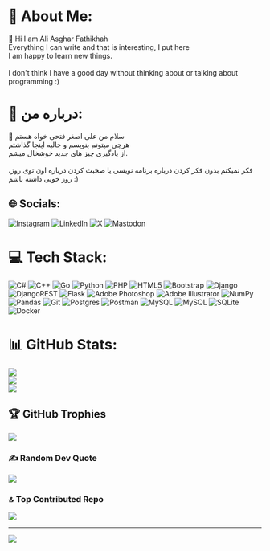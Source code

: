 
# 💫 About Me:
👋 Hi I am Ali Asghar Fathikhah<br>Everything I can write and that is interesting, I put here<br>I am happy to learn new things.<br><br>I don't think I have a good day without thinking about or talking about programming :)

# 💫 درباره من:
👋 سلام من علی اصغر فتحی خواه هستم<br>هرچی میتونم بنویسم و ​​جالبه اینجا گذاشتم<br>از یادگیری چیز های جدید خوشخال میشم.<br><br>فکر نمیکنم بدون فکر کردن درباره برنامه نویسی یا صحبت کردن درباره اون توی روز، روز خوبی داشته باشم :)


## 🌐 Socials:
[![Instagram](https://img.shields.io/badge/Instagram-%23E4405F.svg?logo=Instagram&logoColor=white)](https://instagram.com/aliasgharfathikhah) [![LinkedIn](https://img.shields.io/badge/LinkedIn-%230077B5.svg?logo=linkedin&logoColor=white)](https://linkedin.com/in/ali-asghar-fathi-khah-b85aa6213) [![X](https://img.shields.io/badge/X-black.svg?logo=X&logoColor=white)](https://x.com/ali_13121110) [![Mastodon](https://img.shields.io/badge/-MASTODON-%232B90D9?style=for-the-badge&logo=mastodon&logoColor=white)](https://persadon.com/@fathikhah) 

# 💻 Tech Stack:
![C#](https://img.shields.io/badge/c%23-%23239120.svg?style=for-the-badge&logo=csharp&logoColor=white) ![C++](https://img.shields.io/badge/c++-%2300599C.svg?style=for-the-badge&logo=c%2B%2B&logoColor=white) ![Go](https://img.shields.io/badge/go-%2300ADD8.svg?style=for-the-badge&logo=go&logoColor=white) ![Python](https://img.shields.io/badge/python-3670A0?style=for-the-badge&logo=python&logoColor=ffdd54) ![PHP](https://img.shields.io/badge/php-%23777BB4.svg?style=for-the-badge&logo=php&logoColor=white) ![HTML5](https://img.shields.io/badge/html5-%23E34F26.svg?style=for-the-badge&logo=html5&logoColor=white) ![Bootstrap](https://img.shields.io/badge/bootstrap-%238511FA.svg?style=for-the-badge&logo=bootstrap&logoColor=white) ![Django](https://img.shields.io/badge/django-%23092E20.svg?style=for-the-badge&logo=django&logoColor=white) ![DjangoREST](https://img.shields.io/badge/DJANGO-REST-ff1709?style=for-the-badge&logo=django&logoColor=white&color=ff1709&labelColor=gray) ![Flask](https://img.shields.io/badge/flask-%23000.svg?style=for-the-badge&logo=flask&logoColor=white) ![Adobe Photoshop](https://img.shields.io/badge/adobe%20photoshop-%2331A8FF.svg?style=for-the-badge&logo=adobe%20photoshop&logoColor=white) ![Adobe Illustrator](https://img.shields.io/badge/adobe%20illustrator-%23FF9A00.svg?style=for-the-badge&logo=adobe%20illustrator&logoColor=white) ![NumPy](https://img.shields.io/badge/numpy-%23013243.svg?style=for-the-badge&logo=numpy&logoColor=white) ![Pandas](https://img.shields.io/badge/pandas-%23150458.svg?style=for-the-badge&logo=pandas&logoColor=white) ![Git](https://img.shields.io/badge/git-%23F05033.svg?style=for-the-badge&logo=git&logoColor=white) ![Postgres](https://img.shields.io/badge/postgres-%23316192.svg?style=for-the-badge&logo=postgresql&logoColor=white) ![Postman](https://img.shields.io/badge/Postman-FF6C37?style=for-the-badge&logo=postman&logoColor=white) ![MySQL](https://img.shields.io/badge/mysql-4479A1.svg?style=for-the-badge&logo=mysql&logoColor=white) ![MySQL](https://img.shields.io/badge/mysql-4479A1.svg?style=for-the-badge&logo=mysql&logoColor=white) ![SQLite](https://img.shields.io/badge/sqlite-%2307405e.svg?style=for-the-badge&logo=sqlite&logoColor=white) ![Docker](https://img.shields.io/badge/docker-%230db7ed.svg?style=for-the-badge&logo=docker&logoColor=white)
# 📊 GitHub Stats:
![](https://github-readme-stats.vercel.app/api?username=aliasgharfathikhah&theme=merko&hide_border=false&include_all_commits=true&count_private=true)<br/>
![](https://github-readme-streak-stats.herokuapp.com/?user=aliasgharfathikhah&theme=merko&hide_border=false)<br/>
![](https://github-readme-stats.vercel.app/api/top-langs/?username=aliasgharfathikhah&theme=merko&hide_border=false&include_all_commits=true&count_private=true&layout=compact)

## 🏆 GitHub Trophies
![](https://github-profile-trophy.vercel.app/?username=aliasgharfathikhah&theme=gruvbox&no-frame=true&no-bg=true&margin-w=4)

### ✍️ Random Dev Quote
![](https://quotes-github-readme.vercel.app/api?type=horizontal&theme=merko)

### 🔝 Top Contributed Repo
![](https://github-contributor-stats.vercel.app/api?username=aliasgharfathikhah&limit=5&theme=merko&combine_all_yearly_contributions=true)

---
[![](https://visitcount.itsvg.in/api?id=aliasgharfathikhah&icon=1&color=3)](https://visitcount.itsvg.in)

<!-- Proudly created with GPRM ( https://gprm.itsvg.in ) -->
